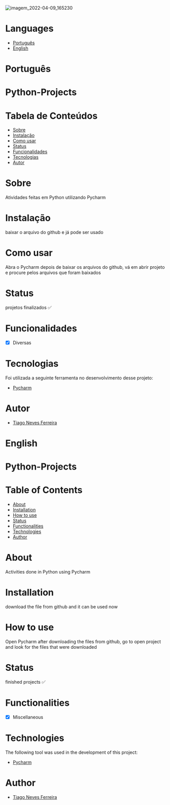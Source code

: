 ![imagem_2022-04-09_165230](https://user-images.githubusercontent.com/95577533/167905345-cbc30c3f-203d-4ac3-af17-63fe02795f03.png)

Languages
=================
<!--ts-->
   * [Português](#português)
   * [English](#english)
<!--te-->

# Português

# Python-Projects

Tabela de Conteúdos
=================
<!--ts-->
   * [Sobre](#sobre)
   * [Instalação](#instalação)
   * [Como usar](#como-usar)
   * [Status](#status)
   * [Funcionalidades](#funcionalidades)
   * [Tecnologias](#tecnologias)
   * [Autor](#autor)
<!--te-->

# Sobre
Atividades feitas em Python utilizando Pycharm

# Instalação

baixar o arquivo do github e já pode ser usado

# Como usar

Abra o Pycharm depois de baixar os arquivos do github, vá em abrir projeto e procure pelos arquivos que foram baixados 

<h4 align="center"> 

# Status  
  projetos finalizados ✅
</h4>

# Funcionalidades

- [x] Diversas

# Tecnologias

Foi utilizada a seguinte ferramenta no desenvolvimento desse projeto:

- [Pycharm](https://www.jetbrains.com/pt-br/pycharm/download/#section=windows)

# Autor

- [Tiago Neves Ferreira](https://github.com/WolfGang198)

# English

# Python-Projects

Table of Contents
===================
<!--ts-->
   * [About](#about)
   * [Installation](#installation)
   * [How to use](#how-to-use)
   * [Status](#status)
   * [Functionalities](#functionalities)
   * [Technologies](#technologies)
   * [Author](#author)
<!--te-->

# About
Activities done in Python using Pycharm

# Installation

download the file from github and it can be used now

# How to use

Open Pycharm after downloading the files from github, go to open project and look for the files that were downloaded

<h4 align="center">

# Status
  finished projects ✅
</h4>

# Functionalities

- [x] Miscellaneous

# Technologies

The following tool was used in the development of this project:

- [Pycharm](https://www.jetbrains.com/pt-br/pycharm/download/#section=windows)

# Author

- [Tiago Neves Ferreira](https://github.com/WolfGang198)
